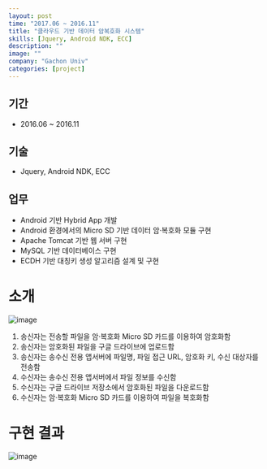 ```yaml
---
layout: post
time: "2017.06 ~ 2016.11"
title: "클라우드 기반 데이터 암복호화 시스템"
skills: [Jquery, Android NDK, ECC]
description: ""
image: ""
company: "Gachon Univ"
categories: [project]
---
```


## 기간

* 2016.06 ~ 2016.11

## 기술 

* Jquery, Android NDK, ECC

## 업무

* Android 기반 Hybrid App 개발
* Android 환경에서의 Micro SD 기반 데이터 암·복호화 모듈 구현
* Apache Tomcat 기반 웹 서버 구현
* MySQL 기반 데이터베이스 구현
* ECDH 기반 대칭키 생성 알고리즘 설계 및 구현

# 소개

![image](https://user-images.githubusercontent.com/35713051/121358416-926a7280-c96d-11eb-846b-9e5ae97c570f.png)

1. 송신자는 전송할 파일을 암·복호화 Micro SD 카드를 이용하여 암호화함
1. 송신자는 암호화된 파일을 구글 드라이브에 업로드함
1. 송신자는 송수신 전용 앱서버에 파일명, 파일 접근 URL, 암호화 키, 수신 대상자를 전송함
1. 수신자는 송수신 전용 앱서버에서 파일 정보를 수신함
1. 수신자는 구글 드라이브 저장소에서 암호화된 파일을 다운로드함
1. 수신자는 암·복호화  Micro SD 카드를 이용하여 파일을 복호화함

# 구현 결과 

![image](https://user-images.githubusercontent.com/35713051/121358668-c0e84d80-c96d-11eb-8505-491a001e58e7.png)
